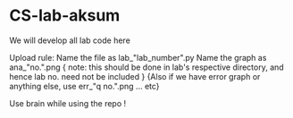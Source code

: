 # CS-lab-aksum
We will develop all lab code here


Upload rule:
  Name the file as lab_"lab_number".py
  Name the graph as ana_"no.".png { note: this should be done in lab's respective directory, and hence lab no. need not be included }
  {Also if we have error graph or anything else, use err_"q no.".png ... etc}
  
Use brain while using the repo !
  

